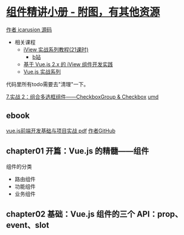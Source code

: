 
# [组件精讲小册 - 附图，有其他资源](https://github.com/gengarneko/Notes/tree/master/Vue.js%20%E7%BB%84%E4%BB%B6%E7%B2%BE%E8%AE%B2)
[作者 icarusion 源码](https://github.com/icarusion/vue-component-book)
- 相关课程
    - [iView 实战系列教程(21课时)](https://ke.segmentfault.com/course/1650000016424063#nav-section-list-title)
        - [b站](https://www.bilibili.com/video/BV1Qv411L7Gs/?spm_id_from=333.337.search-card.all.click)
    - [基于 Vue.js 2.x 的 iView 组件开发实践](https://ke.segmentfault.com/course/1650000018852612)
    - [Vue.js 实战系列](https://ke.segmentfault.com/course/1650000011074057)


代码里所有todo需要去"清理"一下。

[7.实战 2：组合多选框组件——CheckboxGroup & Checkbox](https://www.jianshu.com/p/16298ea8b977)
[umd](https://segmentfault.com/a/1190000020226119)

## ebook
[vue.js前端开发基础与项目实战 pdf](https://www.google.com/search?q=vue.js%E5%89%8D%E7%AB%AF%E5%BC%80%E5%8F%91%E5%9F%BA%E7%A1%80%E4%B8%8E%E9%A1%B9%E7%9B%AE%E5%AE%9E%E6%88%98+pdf&rlz=1C1GCEU_zh-CNCN978CN978&oq=vue.js%E5%89%8D%E7%AB%AF%E5%BC%80%E5%8F%91%E5%9F%BA%E7%A1%80%E4%B8%8E%E9%A1%B9%E7%9B%AE%E5%AE%9E%E6%88%98+pdf&aqs=chrome..69i57j69i61j69i60j69i61.558j0j4&sourceid=chrome&ie=UTF-8)
[作者GitHub](https://github.com/icarusion)

## chapter01 开篇：Vue.js 的精髓——组件
组件的分类
* 路由组件
* 功能组件
* 业务组件

## chapter02 基础：Vue.js 组件的三个 API：prop、event、slot